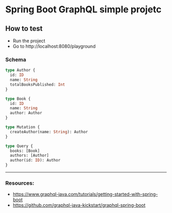 # Spring Boot GraphQL simple projetc

## How to test
- Run the project
- Go to http://localhost:8080/playground

### Schema
```graphql
type Author {
  id: ID
  name: String
  totalBooksPublished: Int
}

type Book {
  id: ID
  name: String
  author: Author
}

type Mutation {
  createAuthor(name: String): Author
}

type Query {
  books: [Book]
  authors: [Author]
  author(id: ID): Author
}
```

---

### Resources:
- https://www.graphql-java.com/tutorials/getting-started-with-spring-boot
- https://github.com/graphql-java-kickstart/graphql-spring-boot
